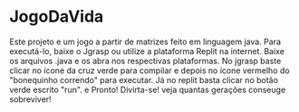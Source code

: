 # JogoDaVida
Este projeto e um jogo a partir de matrizes feito em linguagem java.
Para executá-lo, baixe o Jgrasp ou utilize a plataforma Replit na internet.
Baixe os arquivos .java e os abra nos respectivas plataformas.
No jgrasp baste clicar no ícone da cruz verde para compilar e depois no ícone vermelho do "bonequinho correndo" para executar. 
Já no replit basta clicar no botão verde escrito "run". 
e Pronto! Divirta-se! veja quantas gerações conseuge sobreviver!
